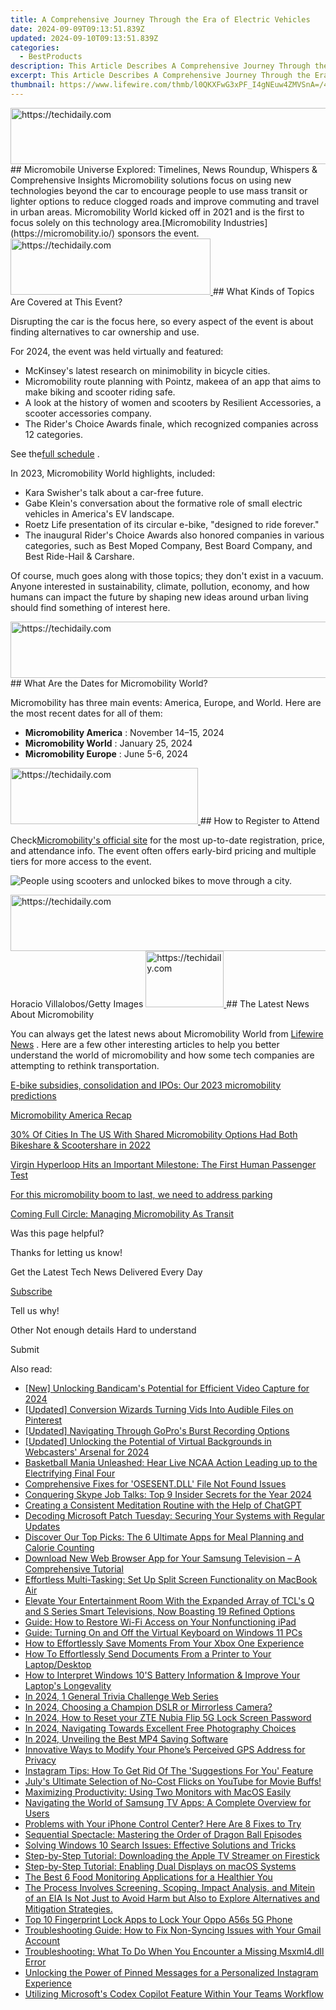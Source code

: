 ```yaml
---
title: A Comprehensive Journey Through the Era of Electric Vehicles
date: 2024-09-09T09:13:51.839Z
updated: 2024-09-10T09:13:51.839Z
categories:
  - BestProducts
description: This Article Describes A Comprehensive Journey Through the Era of Electric Vehicles
excerpt: This Article Describes A Comprehensive Journey Through the Era of Electric Vehicles
thumbnail: https://www.lifewire.com/thmb/l0QKXFwG3xPF_I4gNEuw4ZMVSnA=/400x300/filters:no_upscale():max_bytes(150000):strip_icc():format(webp)/EVHistorymap-49ea5e7f2e4b409a9028fddad3655a38.png
---
```


<!-- affiliate ads begin -->
<a href="https://ephamedtechinc.pxf.io/c/5597632/2123509/26400" target="_top" id="2123509">
  <img src="//a.impactradius-go.com/display-ad/26400-2123509" border="0" alt="https://techidaily.com" width="728" height="90"/>
</a>
<img height="0" width="0" src="https://ephamedtechinc.pxf.io/i/5597632/2123509/26400" style="position:absolute;visibility:hidden;" border="0" />
<!-- affiliate ads end -->
## Micromobile Universe Explored: Timelines, News Roundup, Whispers & Comprehensive Insights
 Micromobility solutions focus on using new technologies beyond the car to encourage people to use mass transit or lighter options to reduce clogged roads and improve commuting and travel in urban areas. Micromobility World kicked off in 2021 and is the first to focus solely on this technology area.[Micromobility Industries](https://micromobility.io/) sponsors the event.

<!-- affiliate ads begin -->
<a href="https://bluettius.sjv.io/c/5597632/2139109/17108" target="_top" id="2139109">
  <img src="//a.impactradius-go.com/display-ad/17108-2139109" border="0" alt="https://techidaily.com" width="320" height="90"/>
</a>
<img height="0" width="0" src="https://bluettius.sjv.io/i/5597632/2139109/17108" style="position:absolute;visibility:hidden;" border="0" />
<!-- affiliate ads end -->
## What Kinds of Topics Are Covered at This Event?

 Disrupting the car is the focus here, so every aspect of the event is about finding alternatives to car ownership and use.

 For 2024, the event was held virtually and featured:

* McKinsey's latest research on minimobility in bicycle cities.
* Micromobility route planning with Pointz, makeea of an app that aims to make biking and scooter riding safe.
* A look at the history of women and scooters by Resilient Accessories, a scooter accessories company.
* The Rider's Choice Awards finale, which recognized companies across 12 categories.

 See the[full schedule](https://lu.ma/hojzc09y) .

 In 2023, Micromobility World highlights, included:

* Kara Swisher's talk about a car-free future.
* Gabe Klein's conversation about the formative role of small electric vehicles in America's EV landscape.
* Roetz Life presentation of its circular e-bike, "designed to ride forever."
* The inaugural Rider's Choice Awards also honored companies in various categories, such as Best Moped Company, Best Board Company, and Best Ride-Hail & Carshare.

 Of course, much goes along with those topics; they don't exist in a vacuum. Anyone interested in sustainability, climate, pollution, economy, and how humans can impact the future by shaping new ideas around urban living should find something of interest here.

<!-- affiliate ads begin -->
<a href="https://appsumo.8odi.net/c/5597632/2118321/7443" target="_top" id="2118321">
  <img src="//a.impactradius-go.com/display-ad/7443-2118321" border="0" alt="https://techidaily.com" width="600" height="90"/>
</a>
<img height="0" width="0" src="https://appsumo.8odi.net/i/5597632/2118321/7443" style="position:absolute;visibility:hidden;" border="0" />
<!-- affiliate ads end -->
## What Are the Dates for Micromobility World?

 Micromobility has three main events: America, Europe, and World. Here are the most recent dates for all of them:

* **Micromobility America** : November 14–15, 2024
* **Micromobility World** : January 25, 2024
* **Micromobility Europe** : June 5-6, 2024

<!-- affiliate ads begin -->
<a href="https://aligracehair.sjv.io/c/5597632/2135413/19272" target="_top" id="2135413">
  <img src="//a.impactradius-go.com/display-ad/19272-2135413" border="0" alt="https://techidaily.com" width="300" height="90"/>
</a>
<img height="0" width="0" src="https://aligracehair.sjv.io/i/5597632/2135413/19272" style="position:absolute;visibility:hidden;" border="0" />
<!-- affiliate ads end -->
## How to Register to Attend

 Check[Micromobility's official site](https://micromobility.io) for the most up-to-date registration, price, and attendance info. The event often offers early-bird pricing and multiple tiers for more access to the event.  

![People using scooters and unlocked bikes to move through a city.](https://www.lifewire.com/thmb/LW-732V_c92DpVIjKyxQm_0Iqq8=/1500x0/filters:no_upscale():max_bytes(150000):strip_icc():format(webp)/Hivebikes_Micromobility_HoracioVillalobos_Getty-3beb7bbe70e349e4909a96a95d1c472d.jpg)

<!-- affiliate ads begin -->
<a href="https://ephamedtechinc.pxf.io/c/5597632/2137205/26400" target="_top" id="2137205">
  <img src="//a.impactradius-go.com/display-ad/26400-2137205" border="0" alt="https://techidaily.com" width="728" height="90"/>
</a>
<img height="0" width="0" src="https://ephamedtechinc.pxf.io/i/5597632/2137205/26400" style="position:absolute;visibility:hidden;" border="0" />
<!-- affiliate ads end -->
Horacio Villalobos/Getty Images

<!-- affiliate ads begin -->
<a href="https://aligracehair.sjv.io/c/5597632/2115911/19272" target="_top" id="2115911">
  <img src="//a.impactradius-go.com/display-ad/19272-2115911" border="0" alt="https://techidaily.com" width="125" height="90"/>
</a>
<img height="0" width="0" src="https://aligracehair.sjv.io/i/5597632/2115911/19272" style="position:absolute;visibility:hidden;" border="0" />
<!-- affiliate ads end -->
## The Latest News About Micromobility

 You can always get the latest news about Micromobility World from [Lifewire News](https://www.lifewire.com/news-4795879) . Here are a few other interesting articles to help you better understand the world of micromobility and how some tech companies are attempting to rethink transportation.

[E-bike subsidies, consolidation and IPOs: Our 2023 micromobility predictions](https://techcrunch.com/2022/12/29/e-bike-subsidies-consolidation-and-ipos-our-2023-micromobility-predictions/)

[Micromobility America Recap](https://therideshareguy.com/rsg184-micromobility-america-recap/)

[30% Of Cities In The US With Shared Micromobility Options Had Both Bikeshare & Scootershare in 2022](https://cleantechnica.com/2023/11/20/30-of-cities-in-the-us-with-shared-micromobility-options-had-both-bikeshare-scootershare-in-2022/)

[Virgin Hyperloop Hits an Important Milestone: The First Human Passenger Test](https://www.theverge.com/2020/11/8/21553014/virgin-hyperloop-first-human-test-speed-pod-tube)

[For this micromobility boom to last, we need to address parking](https://www.smartcitiesdive.com/news/for-this-micromobility-boom-to-last-we-need-to-address-parking/592655/)

[Coming Full Circle: Managing Micromobility As Transit](https://www.forbes.com/sites/reginaclewlow/2024/03/28/coming-full-circle-managing-micromobility-as-transit/)

Was this page helpful?

Thanks for letting us know!

 Get the Latest Tech News Delivered Every Day

[Subscribe](https://www.lifewire.com/#)

Tell us why!

 Other  Not enough details  Hard to understand

 Submit

<ins class="adsbygoogle"
     style="display:block"
     data-ad-format="autorelaxed"
     data-ad-client="ca-pub-7571918770474297"
     data-ad-slot="1223367746"></ins>



<ins class="adsbygoogle"
     style="display:block"
     data-ad-client="ca-pub-7571918770474297"
     data-ad-slot="8358498916"
     data-ad-format="auto"
     data-full-width-responsive="true"></ins>

<span class="atpl-alsoreadstyle">Also read:</span>
<div><ul>
<li><a href="https://visual-screen-recording.techidaily.com/new-unlocking-bandicams-potential-for-efficient-video-capture-for-2024/"><u>[New] Unlocking Bandicam's Potential for Efficient Video Capture for 2024</u></a></li>
<li><a href="https://extra-information.techidaily.com/updated-conversion-wizards-turning-vids-into-audible-files-on-pinterest/"><u>[Updated] Conversion Wizards  Turning Vids Into Audible Files on Pinterest</u></a></li>
<li><a href="https://extra-skills.techidaily.com/updated-navigating-through-gopros-burst-recording-options/"><u>[Updated] Navigating Through GoPro's Burst Recording Options</u></a></li>
<li><a href="https://fox-direct.techidaily.com/updated-unlocking-the-potential-of-virtual-backgrounds-in-webcasters-arsenal-for-2024/"><u>[Updated] Unlocking the Potential of Virtual Backgrounds in Webcasters' Arsenal for 2024</u></a></li>
<li><a href="https://techno-recovery.techidaily.com/basketball-mania-unleashed-hear-live-ncaa-action-leading-up-to-the-electrifying-final-four/"><u>Basketball Mania Unleashed: Hear Live NCAA Action Leading up to the Electrifying Final Four</u></a></li>
<li><a href="https://techno-recovery.techidaily.com/comprehensive-fixes-for-osesentdll-file-not-found-issues/"><u>Comprehensive Fixes for 'OSESENT.DLL' File Not Found Issues</u></a></li>
<li><a href="https://techno-recovery.techidaily.com/conquering-skype-job-talks-top-9-insider-secrets-for-the-year-2024/"><u>Conquering Skype Job Talks: Top 9 Insider Secrets for the Year 2024</u></a></li>
<li><a href="https://tech-hub.techidaily.com/creating-a-consistent-meditation-routine-with-the-help-of-chatgpt/"><u>Creating a Consistent Meditation Routine with the Help of ChatGPT</u></a></li>
<li><a href="https://techno-recovery.techidaily.com/decoding-microsoft-patch-tuesday-securing-your-systems-with-regular-updates/"><u>Decoding Microsoft Patch Tuesday: Securing Your Systems with Regular Updates</u></a></li>
<li><a href="https://techno-recovery.techidaily.com/discover-our-top-picks-the-6-ultimate-apps-for-meal-planning-and-calorie-counting/"><u>Discover Our Top Picks: The 6 Ultimate Apps for Meal Planning and Calorie Counting</u></a></li>
<li><a href="https://techno-recovery.techidaily.com/download-new-web-browser-app-for-your-samsung-television-a-comprehensive-tutorial/"><u>Download New Web Browser App for Your Samsung Television – A Comprehensive Tutorial</u></a></li>
<li><a href="https://techno-recovery.techidaily.com/effortless-multi-tasking-set-up-split-screen-functionality-on-macbook-air/"><u>Effortless Multi-Tasking: Set Up Split Screen Functionality on MacBook Air</u></a></li>
<li><a href="https://techno-recovery.techidaily.com/elevate-your-entertainment-room-with-the-expanded-array-of-tcls-q-and-s-series-smart-televisions-now-boasting-19-refined-options/"><u>Elevate Your Entertainment Room With the Expanded Array of TCL's Q and S Series Smart Televisions, Now Boasting 19 Refined Options</u></a></li>
<li><a href="https://techno-recovery.techidaily.com/guide-how-to-restore-wi-fi-access-on-your-nonfunctioning-ipad/"><u>Guide: How to Restore Wi-Fi Access on Your Nonfunctioning iPad</u></a></li>
<li><a href="https://techno-recovery.techidaily.com/guide-turning-on-and-off-the-virtual-keyboard-on-windows-11-pcs/"><u>Guide: Turning On and Off the Virtual Keyboard on Windows 11 PCs</u></a></li>
<li><a href="https://techno-recovery.techidaily.com/how-to-effortlessly-save-moments-from-your-xbox-one-experience/"><u>How to Effortlessly Save Moments From Your Xbox One Experience</u></a></li>
<li><a href="https://techno-recovery.techidaily.com/how-to-effortlessly-send-documents-from-a-printer-to-your-laptopdesktop/"><u>How To Effortlessly Send Documents From a Printer to Your Laptop/Desktop</u></a></li>
<li><a href="https://techno-recovery.techidaily.com/how-to-interpret-windows-10s-battery-information-and-improve-your-laptops-longevality/"><u>How to Interpret Windows 10'S Battery Information & Improve Your Laptop's Longevality</u></a></li>
<li><a href="https://extra-information.techidaily.com/in-2024-1-general-trivia-challenge-web-series/"><u>In 2024, 1 General Trivia Challenge Web Series</u></a></li>
<li><a href="https://youtube-video-recordings.techidaily.com/in-2024-choosing-a-champion-dslr-or-mirrorless-camera/"><u>In 2024, Choosing a Champion  DSLR or Mirrorless Camera?</u></a></li>
<li><a href="https://unlock-android.techidaily.com/in-2024-how-to-reset-your-zte-nubia-flip-5g-lock-screen-password-by-drfone-android/"><u>In 2024, How to Reset your ZTE Nubia Flip 5G Lock Screen Password</u></a></li>
<li><a href="https://extra-guidance.techidaily.com/in-2024-navigating-towards-excellent-free-photography-choices/"><u>In 2024, Navigating Towards Excellent Free Photography Choices</u></a></li>
<li><a href="https://remote-screen-capture.techidaily.com/in-2024-unveiling-the-best-mp4-saving-software/"><u>In 2024, Unveiling the Best MP4 Saving Software</u></a></li>
<li><a href="https://techno-recovery.techidaily.com/innovative-ways-to-modify-your-phones-perceived-gps-address-for-privacy/"><u>Innovative Ways to Modify Your Phone’s Perceived GPS Address for Privacy</u></a></li>
<li><a href="https://techno-recovery.techidaily.com/instagram-tips-how-to-get-rid-of-the-suggestions-for-you-feature/"><u>Instagram Tips: How To Get Rid Of The 'Suggestions For You' Feature</u></a></li>
<li><a href="https://techno-recovery.techidaily.com/julys-ultimate-selection-of-no-cost-flicks-on-youtube-for-movie-buffs/"><u>July's Ultimate Selection of No-Cost Flicks on YouTube for Movie Buffs!</u></a></li>
<li><a href="https://techno-recovery.techidaily.com/maximizing-productivity-using-two-monitors-with-macos-easily/"><u>Maximizing Productivity: Using Two Monitors with MacOS Easily</u></a></li>
<li><a href="https://techno-recovery.techidaily.com/navigating-the-world-of-samsung-tv-apps-a-complete-overview-for-users/"><u>Navigating the World of Samsung TV Apps: A Complete Overview for Users</u></a></li>
<li><a href="https://fox-that.techidaily.com/1721481034330-problems-with-your-iphone-control-center-here-are-8-fixes-to-try/"><u>Problems with Your iPhone Control Center? Here Are 8 Fixes to Try</u></a></li>
<li><a href="https://techno-recovery.techidaily.com/sequential-spectacle-mastering-the-order-of-dragon-ball-episodes/"><u>Sequential Spectacle: Mastering the Order of Dragon Ball Episodes</u></a></li>
<li><a href="https://techno-recovery.techidaily.com/solving-windows-10-search-issues-effective-solutions-and-tricks/"><u>Solving Windows 10 Search Issues: Effective Solutions and Tricks</u></a></li>
<li><a href="https://techno-recovery.techidaily.com/step-by-step-tutorial-downloading-the-apple-tv-streamer-on-firestick/"><u>Step-by-Step Tutorial: Downloading the Apple TV Streamer on Firestick</u></a></li>
<li><a href="https://techno-recovery.techidaily.com/step-by-step-tutorial-enabling-dual-displays-on-macos-systems/"><u>Step-by-Step Tutorial: Enabling Dual Displays on macOS Systems</u></a></li>
<li><a href="https://techno-recovery.techidaily.com/the-best-6-food-monitoring-applications-for-a-healthier-you/"><u>The Best 6 Food Monitoring Applications for a Healthier You</u></a></li>
<li><a href="https://techno-recovery.techidaily.com/the-process-involves-screening-scoping-impact-analysis-and-mitein-of-an-eia-is-not-just-to-avoid-harm-but-also-to-explore-alternatives-and-mitigation-strate91/"><u>The Process Involves Screening, Scoping, Impact Analysis, and Mitein of an EIA Is Not Just to Avoid Harm but Also to Explore Alternatives and Mitigation Strategies.</u></a></li>
<li><a href="https://easy-unlock-android.techidaily.com/top-10-fingerprint-lock-apps-to-lock-your-oppo-a56s-5g-phone-by-drfone-android/"><u>Top 10 Fingerprint Lock Apps to Lock Your Oppo A56s 5G Phone</u></a></li>
<li><a href="https://techno-recovery.techidaily.com/troubleshooting-guide-how-to-fix-non-syncing-issues-with-your-gmail-account/"><u>Troubleshooting Guide: How to Fix Non-Syncing Issues with Your Gmail Account</u></a></li>
<li><a href="https://techno-recovery.techidaily.com/troubleshooting-what-to-do-when-you-encounter-a-missing-msxml4dll-error/"><u>Troubleshooting: What To Do When You Encounter a Missing Msxml4.dll Error</u></a></li>
<li><a href="https://techno-recovery.techidaily.com/unlocking-the-power-of-pinned-messages-for-a-personalized-instagram-experience/"><u>Unlocking the Power of Pinned Messages for a Personalized Instagram Experience</u></a></li>
<li><a href="https://techno-recovery.techidaily.com/utilizing-microsofts-codex-copilot-feature-within-your-teams-workflow/"><u>Utilizing Microsoft's Codex Copilot Feature Within Your Teams Workflow</u></a></li>
</ul></div>
